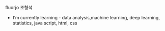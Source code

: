 fluorjo
조형석

- I’m currently learning - data analysis,machine learning, deep learning, statistics, java script, html, css
